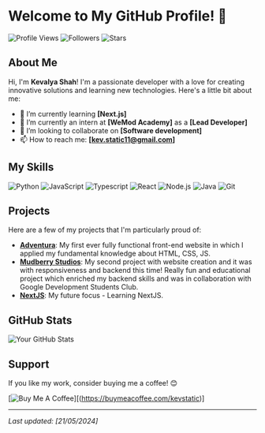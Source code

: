 # Welcome to My GitHub Profile! 👋

![Profile Views](https://komarev.com/ghpvc/?username=KevStatic&style=flat-square)
![Followers](https://img.shields.io/github/followers/KevStatic?style=flat-square)
![Stars](https://img.shields.io/github/stars/KevStatic?style=flat-square)

## About Me

Hi, I'm **Kevalya Shah**! I'm a passionate developer with a love for creating innovative solutions and learning new technologies. Here's a little bit about me:

- 🌱 I’m currently learning **[Next.js]**
- 💼 I’m currently an intern at **[WeMod Academy]** as a **[Lead Developer]**
- 🤝 I’m looking to collaborate on **[Software development]**
- 📫 How to reach me: **[kev.static11@gmail.com]**

## My Skills

![Python](https://img.shields.io/badge/-Python-3776AB?style=flat-square&logo=python&logoColor=white)
![JavaScript](https://img.shields.io/badge/-JavaScript-F7DF1E?style=flat-square&logo=javascript&logoColor=black)
![Typescript](https://shields.io/badge/TypeScript-3178C6?logo=TypeScript&logoColor=FFF&style=flat-square)
![React](https://img.shields.io/badge/-React-61DAFB?style=flat-square&logo=react&logoColor=black)
![Node.js](https://img.shields.io/badge/-Node.js-339933?style=flat-square&logo=node.js&logoColor=white)
![Java](https://img.shields.io/badge/Java-ED8B00?style=flat-square&logo=openjdk&logoColor=white)
![Git](https://img.shields.io/badge/-Fullstack-F05032?style=flat-square&logo=git&logoColor=white)

## Projects

Here are a few of my projects that I'm particularly proud of:

- [**Adventura**](https://github.com/KevStatic/Adventura): My first ever fully functional front-end website in which I applied my fundamental knowledge about HTML, CSS, JS.
- [**Mudberry Studios**](https://github.com/KevStatic/GWOC-Project): My second project with website creation and it was with responsiveness and backend this time! Really fun and educational project which enriched my backend skills and was in collaboration with Google Development Students Club.
- [**NextJS**](https://github.com/KevStatic/NextJS_Trial): My future focus - Learning NextJS.

## GitHub Stats

![Your GitHub Stats](https://github-readme-stats.vercel.app/api?username=KevStatic&show_icons=true&theme=radical)

## Support

If you like my work, consider buying me a coffee! 😊

[![Buy Me A Coffee](https://img.shields.io/badge/-Buy%20Me%20A%20Coffee-FFDD00?style=flat-square&logo=buy-me-a-coffee&logoColor=black)][(https://buymeacoffee.com/kevstatic)]

---

*Last updated: [21/05/2024]*

